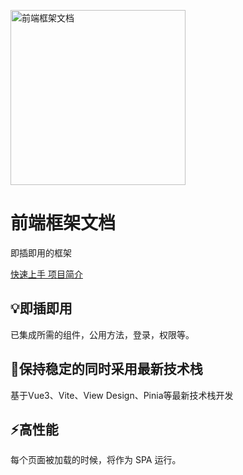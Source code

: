 <main>
  <p>
    <img src="http://192.168.1.121:9988/images/logo.png" alt="前端框架文档" height="280">
    <h1>前端框架文档</h1>
    <p>即插即用的框架</p>
    <p>
      <a href="http://192.168.1.121:9988/guide/start/" class="action-button primary" aria-label="快速上手"> 快速上手 </a>
      <a href="http://192.168.1.121:9988/guide/introduction/" class="action-button secondary" aria-label="项目简介"> 项目简介 </a>
    </p>
  </p>
  <div>
    <div>
      <h2>💡即插即用</h2>
      <p>已集成所需的组件，公用方法，登录，权限等。</p>
    </div>
    <div>
      <h2>🤙保持稳定的同时采用最新技术栈</h2>
      <p>基于Vue3、Vite、View Design、Pinia等最新技术栈开发</p>
    </div>
    <div>
      <h2>⚡️高性能</h2>
      <p>每个页面被加载的时候，将作为 SPA 运行。</p>
    </div>
  </div>
</main>
